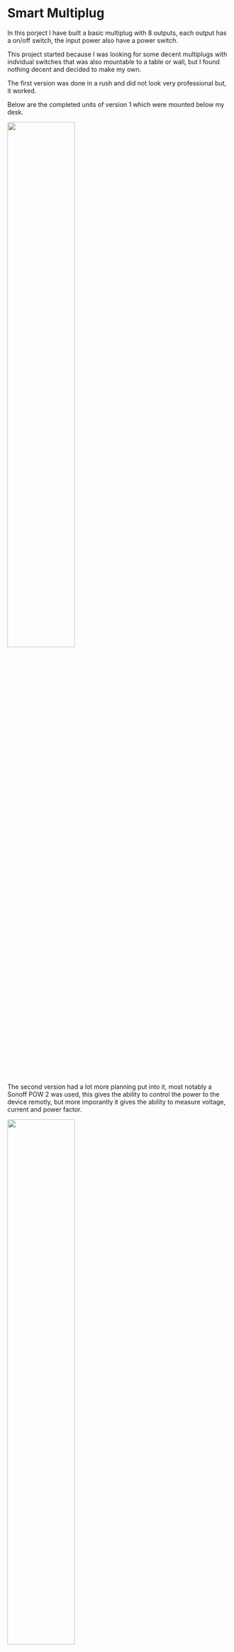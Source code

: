 # Smart Multiplug

In this porject I have built a basic multiplug with 8 outputs, each output has a on/off switch, the input power also have a power switch.


This project started because I was looking for some decent multiplugs with indvidual switches that was also mountable to a table or wall, but I found nothing decent and decided to make my own.

The first version was done in a rush and did not look very professional but, it worked.

Below are the completed units of version 1 which were mounted below my desk.

<img src="/Images/V1/Boxes_mounted_V1.JPG" width=55%>

The second version had a lot more planning put into it, most notably a Sonoff POW 2 was used, this gives the ability to control the power to the device remotly, but more imporantly it gives the ability to measure voltage, current and power factor.

<img src="/Images/V2/Smart_multi_plug_and_Dimmer.JPG" width=55%>

On both versions the holes were cut manually with a Dremel, a stencil was made in Google Sketchup and then a 1-1 drawing was printed.

This printed stencil was this cut and taped onto the enclourser, this was then used as my guide when cutting the boxes, this technique works really well but, cutting plastic manually is horrible and time consuming.

Below we can see the stencil that was used to cutout two LED holders, A Power Button and Input Power Connector

<img src="/Images/V2/Cutting_Side_stencil.JPG" width=55%>

In this image we can see the stencil that was used in version 2, the holes for the plugs and switched have been cut, you can see that I have used masking tape to hold the stencil to the lid.

<img src="/Images/V2/Cutting_Side_stencil_top.JPG" width=55%>

Here is a photo of me cutting the lid for version 1, this clearly shows how much plastic dust is apparent when cutting these plastic enclousers.

<img src="/Images/V1/Cutting_Stencil_Top_Lid.JPG" width=55%>

Here is a screenshot of the stencil in Sketchup.

<img src="/Images/V2/Stencil_Top_Lid_Sketchup.JPG" width=55%>


## Version 1

Here are construction images from Version 1.

The stencil for the lid has been secured and is ready for cutting.

<img src="/Images/V1/Stencil_Top_Lid.JPG" width=55%>

The holes have been cut and the swtiches/plugs have been test fitted

<img src="/Images/V1/Top_Lid.JPG" width=55%>

The plugs/switches have been mounted to the lid and the connections have been made.
A din rail was mounted to the bottom of the encloser and all connections are screwed to 3 seperate terminal blocks for Earth, Neutral and Live.

In hindsight I should of twited the cables from each plug to the connector blocks, this could of helped with the mess and maybe reduce some EMI noise.

<img src="/Images/V1/Internal_Box_V1.JPG" width=55%>



## Version 2

Here are construction images from Version 2.

The holes have been cut and the plugs and swtiches are being mounted

<img src="/Images/V2/Lid_Plug_Installation.JPG" width=55%>

A din rail was cut and installed to the bottom area of the enclouser
3 Connector blocks were mounted with a Sonoff POW2.

<img src="/Images/V2/Internals_No_wires.JPG" width=55%>

The intenal button, and LEDs were routed to the outside of the case, the mounting brackets and LED holders are plastic.

This was done because the circuit in the Sonoff POW2 are not isolated from mains.

<img src="/Images/V2/LED_Button_SONOFF.JPG" width=55%>

The wire lengths for each plug were measured, cut and installed to the top lid.

<img src="/Images/V2/Top_Lid_Complete.JPG" width=55%>

The wires from the top lids have been connected to the copper terminals.

I ensured that the wires were long enough such that the lid can lie nexto the bottom part of the enclosure with no restrcitions.

This could help in the future if any maintance needs to be done.

<img src="/Images/V2/Connections.JPG" width=55%>

<img src="/Images/V2/Complete_Unit.JPG" width=55%>



